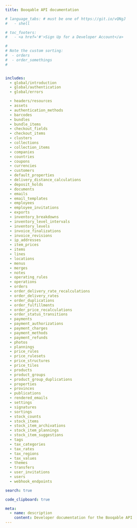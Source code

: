 ```yaml
---
title: Booqable API documentation

# language_tabs: # must be one of https://git.io/vQNgJ
#   - shell

# toc_footers:
#   - <a href='#'>Sign Up for a Developer Account</a>

#
# Note the custom sorting:
#  - orders
#  - order_somethings
#


includes:
  - global/introduction
  - global/authentication
  - global/errors

  - headers/resources
  - assets
  - authentication_methods
  - barcodes
  - bundles
  - bundle_items
  - checkout_fields
  - checkout_items
  - clusters
  - collections
  - collection_items
  - companies
  - countries
  - coupons
  - currencies
  - customers
  - default_properties
  - delivery_distance_calculations
  - deposit_holds
  - documents
  - emails
  - email_templates
  - employees
  - employee_invitations
  - exports
  - inventory_breakdowns
  - inventory_level_intervals
  - inventory_levels
  - invoice_finalizations
  - invoice_revisions
  - ip_addresses
  - item_prices
  - items
  - lines
  - locations
  - menus
  - merges
  - notes
  - operating_rules
  - operations
  - orders
  - order_delivery_rate_recalculations
  - order_delivery_rates
  - order_duplications
  - order_fulfillments
  - order_price_recalculations
  - order_status_transitions
  - payments
  - payment_authorizations
  - payment_charges
  - payment_methods
  - payment_refunds
  - photos
  - plannings
  - price_rules
  - price_rulesets
  - price_structures
  - price_tiles
  - products
  - product_groups
  - product_group_duplications
  - properties
  - provinces
  - publications
  - rendered_emails
  - settings
  - signatures
  - sortings
  - stock_counts
  - stock_items
  - stock_item_archivations
  - stock_item_plannings
  - stock_item_suggestions
  - tags
  - tax_categories
  - tax_rates
  - tax_regions
  - tax_values
  - themes
  - transfers
  - user_invitations
  - users
  - webhook_endpoints

search: true

code_clipboard: true

meta:
  - name: description
    content: Developer documentation for the Booqable API
---
```

